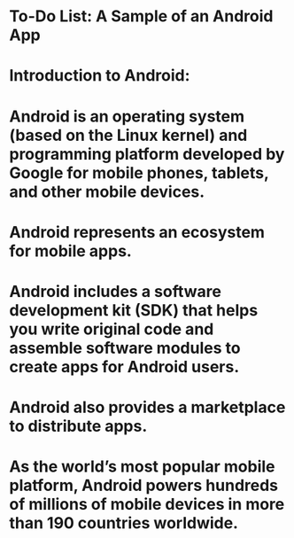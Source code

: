 # To-Do List: A Sample of an Android App
# Introduction to Android:
#      Android is an operating system (based on the Linux kernel) and programming platform developed by Google for mobile phones, tablets, and other mobile devices.
#      Android represents an ecosystem for mobile apps.
#      Android includes a software development kit (SDK) that helps you write original code and assemble software modules to create apps for Android users.
#      Android also provides a marketplace to distribute apps.
#      As the world’s most popular mobile platform, Android powers hundreds of millions of mobile devices in more than 190 countries worldwide.

